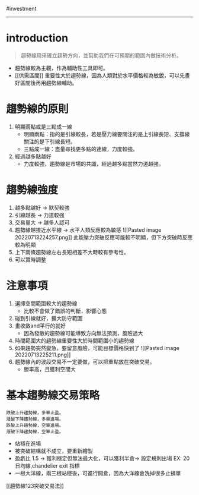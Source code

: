 #investment 

---

# introduction
> 趨勢線用來確立趨勢方向，並幫助我們在可預期的範圍內做技術分析。
- 趨勢線較為主觀，作為輔助性工具即可。
- [[供需區間]] 重要性大於趨勢線，因為人類對於水平價格較為敏銳，可以先畫好區間後再用趨勢線輔助。

# 趨勢線的原則
1. 明顯兩點或是三點成一線
	- 明顯兩點：指的是引線較長，若是壓力線要關注的是上引線長短、支撐線關注的是下引線長短。
	- 三點成一線：盡量尋找更多點的連線，力度較強。
2. 經過越多點越好
	- 力度較強，趨勢線是市場的共識，經過越多點當然力道越強。

# 趨勢線強度
1. 越多點越好 -> 默契較強
2. 引線越長 -> 力道較強
3. 交易量大 -> 越多人認可
4. 趨勢線越接近水平線 -> 水平人類反應較為敏感
	![[Pasted image 20220713224257.png]]
	此能壓力突破反應可能較不明顯，但下方突破時反應較為明顯
5. 上下兩條趨勢線左右長短相差不大時較有參考性。 
6. 可以實時調整

# 注意事項
1. 選擇空間範圍較大的趨勢線
	- 比較不會做了錯誤的判斷，影響心態
2. 碰到引線就好，擴大防守範圍
3. 畫收斂and平行的就好
	- 因為發散的趨勢線可能導致方向無法預測，風險過大
4. 時間範圍大的趨勢線重要性大於時間範圍小的趨勢線
5. 如果趨勢突然變急，要留意風險，可能目標價格快到了
	![[Pasted image 20220713225211.png]]
6. 趨勢線內的波段交易不一定要做，可以把重點放在突破交易。
	- 勝率高，且獲利空間大

# 基本趨勢線交易策略
	跌破上升趨勢線，多單止盈。
	漲破下降趨勢線，多單進場。
	跌破上升趨勢線，空單進場。
	漲破下降趨勢線，空單止盈。
- 站穩在進場
- 被突破結構就不成立，要重新繪製
- 盈虧比 1.5 → 獲利穩定但無法最大化，可以獲利半倉→ 設定規則出場 EX: 20 日均線,chandelier exit 指標
- 一根大洋線，兩三根站穩後，可進行開倉，因為大洋線會洗掉很多止損單

[[趨勢線123突破交易法]]
